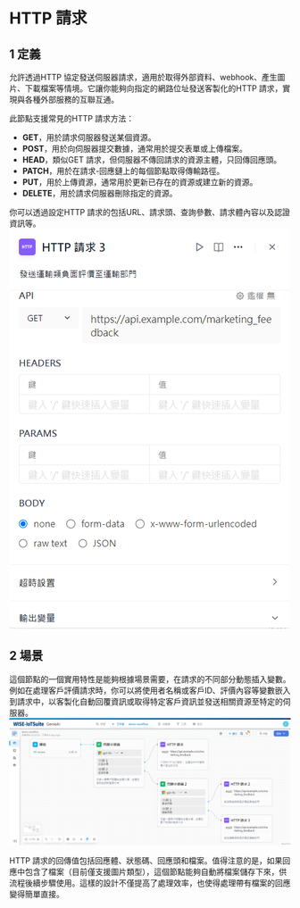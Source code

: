 # HTTP 請求
## 1 定義
允許透過HTTP 協定發送伺服器請求，適用於取得外部資料、webhook、產生圖片、下載檔案等情境。它讓你能夠向指定的網路位址發送客製化的HTTP 請求，實現與各種外部服務的互聯互通。

此節點支援常見的HTTP 請求方法：
- **GET**，用於請求伺服器發送某個資源。
- **POST**，用於向伺服器提交數據，通常用於提交表單或上傳檔案。
- **HEAD**，類似GET 請求，但伺服器不傳回請求的資源主體，只回傳回應頭。
- **PATCH**，用於在請求-回應鏈上的每個節點取得傳輸路徑。
- **PUT**，用於上傳資源，通常用於更新已存在的資源或建立新的資源。
- **DELETE**，用於請求伺服器刪除指定的資源。

你可以透過設定HTTP 請求的包括URL、請求頭、查詢參數、請求體內容以及認證資訊等。
![HTTP請求配置](/工作流程/節點說明/images/HTTP請求配置.png)

## 2 場景
這個節點的一個實用特性是能夠根據場景需要，在請求的不同部分動態插入變數。例如在處理客戶評價請求時，你可以將使用者名稱或客戶ID、評價內容等變數嵌入到請求中，以客製化自動回覆資訊或取得特定客戶資訊並發送相關資源至特定的伺服器。
![客戶評價分類](/工作流程/節點說明/images/客戶評價分類.png)

HTTP 請求的回傳值包括回應體、狀態碼、回應頭和檔案。值得注意的是，如果回應中包含了檔案（目前僅支援圖片類型），這個節點能夠自動將檔案儲存下來，供流程後續步驟使用。這樣的設計不僅提高了處理效率，也使得處理帶有檔案的回應變得簡單直接。
